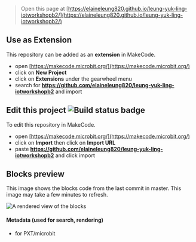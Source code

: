 
> Open this page at [https://elaineleung820.github.io/leung-yuk-ling-iotworkshopb2/](https://elaineleung820.github.io/leung-yuk-ling-iotworkshopb2/)

## Use as Extension

This repository can be added as an **extension** in MakeCode.

* open [https://makecode.microbit.org/](https://makecode.microbit.org/)
* click on **New Project**
* click on **Extensions** under the gearwheel menu
* search for **https://github.com/elaineleung820/leung-yuk-ling-iotworkshopb2** and import

## Edit this project ![Build status badge](https://github.com/elaineleung820/leung-yuk-ling-iotworkshopb2/workflows/MakeCode/badge.svg)

To edit this repository in MakeCode.

* open [https://makecode.microbit.org/](https://makecode.microbit.org/)
* click on **Import** then click on **Import URL**
* paste **https://github.com/elaineleung820/leung-yuk-ling-iotworkshopb2** and click import

## Blocks preview

This image shows the blocks code from the last commit in master.
This image may take a few minutes to refresh.

![A rendered view of the blocks](https://github.com/elaineleung820/leung-yuk-ling-iotworkshopb2/raw/master/.github/makecode/blocks.png)

#### Metadata (used for search, rendering)

* for PXT/microbit
<script src="https://makecode.com/gh-pages-embed.js"></script><script>makeCodeRender("{{ site.makecode.home_url }}", "{{ site.github.owner_name }}/{{ site.github.repository_name }}");</script>
